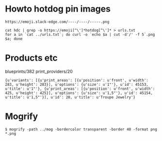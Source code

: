 # Howto hotdog pin images

`https://emoji.slack-edge.com/----/----/-----.png`

```
cat hdc | grep -o https://emoji[^\']*hotdog[^\']* > urls.txt
for a in `cat ../urls.txt`; do curl -o `echo $a | cut -d'/' -f 5`.png $a; done
```


# Products etc


blueprints/382
print_providers/20
```
{u'variants': [{u'print_areas': [{u'position': u'front', u'width': 283, u'height': 283}], u'options': {u'size': u'1"'}, u'id': 45153, u'title': u'1"'}, {u'print_areas': [{u'position': u'front', u'width': 425, u'height': 425}], u'options': {u'size': u'1,5"'}, u'id': 45154, u'title': u'1,5"'}], u'id': 20, u'title': u'Troupe Jewelry'}
```

# Mogrify
```
$ mogrify -path ../mog -bordercolor transparent -border 40 -format png *.png
```